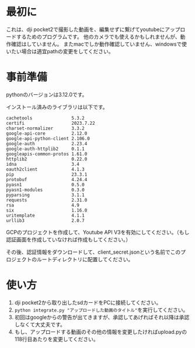 # 最初に
これは、dji pocket2で撮影した動画を、編集せずに繋げてyoutubeにアップロードするためのプログラムです。
他のカメラでも使えるかもしれませんが、動作確認はしていません。
またmacでしか動作確認していません、windowsで使いたい場合は適宜pathの変更をしてください。

# 事前準備
pythonのバージョンは3.12.0です。


インストール済みのライブラリは以下です。
```
cachetools               5.3.2
certifi                  2023.7.22
charset-normalizer       3.3.2
google-api-core          2.12.0
google-api-python-client 2.106.0
google-auth              2.23.4
google-auth-httplib2     0.1.1
googleapis-common-protos 1.61.0
httplib2                 0.22.0
idna                     3.4
oauth2client             4.1.3
pip                      23.3.1
protobuf                 4.24.4
pyasn1                   0.5.0
pyasn1-modules           0.3.0
pyparsing                3.1.1
requests                 2.31.0
rsa                      4.9
six                      1.16.0
uritemplate              4.1.1
urllib3                  2.0.7
```

GCPのプロジェクトを作成して、Youtube API V3を有効にしてください。（もし認証画面を作成していなければ作成もしてください。）

その後、認証情報をダウンロードして、client_secret.jsonという名前でこのプロジェクトのルートディレクトリに配置してください。

# 使い方
1. dji pocket2から取り出したsdカードをPCに接続してください。
2. ```python integrate.py "アップロードした動画のタイトル"```を実行してください。
3. 初回はgoogleからの警告が出てきますが、承認してあげればそれ以降は承認しなくて大丈夫です。
4. もし、アップロードする動画のその他の情報を変更したければupload.pyの118行目あたりを変更してください。